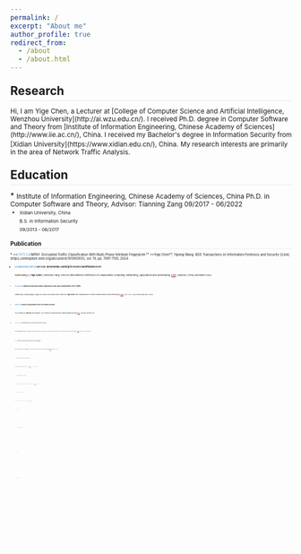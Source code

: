 ```yaml
---
permalink: /
excerpt: "About me"
author_profile: true
redirect_from: 
  - /about
  - /about.html
---
```

<style>
.page__content p {
    margin: 0 0 0em;
}
p{
    /*margin: 0;*/
    /*padding: -30;*/
    /*line-height: 15px;*/
}
a{
	color:#7c1313;
}
ul{
    /*margin: 0;*/
    /*padding: -30;*/
    line-height: 15px;
    margin-block-start: 0em;
    margin-block-end: 0em;
}
ul li, ol li {
    margin-bottom: 0.em;
}
h1, h2, h3, h4, h5, h6 {
	padding-bottom: 0.2em;
	margin: 1em 0 0.5em;
	border-bottom: 2px solid #f2f3f3;
}
</style>

<h2 id="research">Research</h2>
<small> Hi, I am Yige Chen, a Lecturer at [College of Computer Science and Artificial Intelligence, Wenzhou University](http://ai.wzu.edu.cn/). I received Ph.D. degree in Computer Software and Theory from [Institute of Information Engineering, Chinese Academy of Sciences](http://www.iie.ac.cn/), China. I received my Bachelor's degree in Information Security from [Xidian University](https://www.xidian.edu.cn/), China.</small>
<small>My research interests are primarily in the area of Network Traffic Analysis.</small>

<h2 id="education">Education</h2>
* <small> Institute of Information Engineering, Chinese Academy of Sciences, China  
Ph.D. in Computer Software and Theory, Advisor: Tianning Zang  
09/2017 - 06/2022<small>

* <small> Xidian University, China  
B.S. in Information Security  
09/2013 - 06/2017<small>

<h2 id="publication">Publication</h2>
* <small>**<font color="#5b9bd5">[TIFS'24]</font>MPAF: Encrypted Traffic Classification With Multi-Phase Attribute Fingerprint.**  
**Yige Chen**, Yipeng Wang.
IEEE Transactions on Information Forensics and Security ([Link](https://ieeexplore.ieee.org/document/10599293)), vol. 19, pp. 7091-7105, 2024.<small>

* <small>**<font color="#5b9bd5">[CollaborateCom'24]</font>IoT-ILDI: Incremental Learning for Device Identification in IoT.**  
Xiaoshuang Li, **Yige Chen***, Zhenzhou Tang.
20th EAI International Conference on Collaborative Computing: Networking, Applications and Worksharing ([Link](https://collaboratecom.eai-conferences.org/2024/)), Wuzhen, China, November 2024.<small>

* <small>**<font color="#5b9bd5">[TGCN'23]</font>A Multi-Perspective Feature Approach to Few-Shot Classification of IoT Traffic.**  
Xiaotian Ma, Yipeng Wang, Yingxu Lai, Wenxu Jia, Zijian Zhao, Huijie He, **Yige Chen**.
IEEE Transactions on Green Communications and Networking ([Link](https://ieeexplore.ieee.org/abstract/document/10107789)), vol. 7, no. 4, pp. 2052-2066, Dec. 2023.<small>

* <small>**<font color="#5b9bd5">[EMNLP'22]</font>Contrastive Learning enhanced Author-Style Headline Generation.**  
Hui Liu, Weidong Guo, **Yige Chen**, and Xiangyang Li.
2022 Conference on Empirical Methods in Natural Language Processing ([Link](https://aclanthology.org/2022.emnlp-main.338/)), Abu Dhabi, December 2022.<small>

* <small>**<font color="#5b9bd5">[SecureComm'22]</font>Cost-Effective Malware Classification Based on Deep Active Learning.**  
Qian Qiang, **Yige Chen**, Yang Hu, Tianning Zang, Mian Cheng, Quanbo Pan, Yu Ding, Zisen Qi.
18th EAI International Conference on Security and Privacy in Communication Networks ([Link](https://link.springer.com/chapter/10.1007/978-3-031-25538-0_12)), Kansas City, USA, December 2022.<small>

* <small>**<font color="#5b9bd5">[SANER'22]</font>BinMLM: Binary Authorship Verification with Flow-aware Mixture-of-Shared Language Model.**  
Qige Song, Yongzheng Zhang, Linshu Ouyang, **Yige Chen**.
2022 IEEE International Conference on Software Analysis, Evolution and Reengineering ([Link](https://ieeexplore.ieee.org/abstract/document/9825799)), Honolulu, HI, USA, July 2022.<small>

* <small>**<font color="#5b9bd5">[IoTJ'22]</font>Inter-BIN: Interaction-Based Cross-Architecture IoT Binary Similarity Comparison.**  
Qige Song, Yongzheng Zhang, Binglai Wang, **Yige Chen**.
IEEE Internet of Things Journal ([Link](https://ieeexplore.ieee.org/abstract/document/9764817)), vol. 9, no. 20, pp. 20018-20033, 15 Oct.15, 2022.<small>


* <small>**<font color="#5b9bd5">[CollaborateCom'21]</font>Mobile Encrypted Traffic Classification Based on Message Type Inference.**  
**Yige Chen**, Tianning Zang, Yongzheng Zhang, Yuan Zhou, Peng Yang.
17th EAI International Conference on Collaborative Computing: Networking, Applications and Worksharing ([Link](https://collaboratecom.eai-conferences.org/2021/)), Virturl, China, October 2021.<small>

* <small>**<font color="#5b9bd5">[CollaborateCom'21]</font>Inspector: A Semantics-Driven Approach to Automatic Protocol Reverse Engineering.**  
**Yige Chen**, Tianning Zang, Yongzheng Zhang, Yuan Zhou, Peng Yang, Yipeng Wang.
17th EAI International Conference on Collaborative Computing: Networking, Applications and Worksharing ([Link](https://collaboratecom.eai-conferences.org/2021/)), Virturl, China, October 2021.<small>

* <small>**<font color="#5b9bd5">[ICC'21]</font>Incremental Learning for Mobile Encrypted Traffic Classification.**  
**Yige Chen**, Tianning Zang, Yongzheng Zhang, Yuan Zhou, Linshu Ouyang, Peng Yang.  
ICC 2021-2021 IEEE International Conference on Communications ([Link](https://icc2021.ieee-icc.org/)), Virturl, Montreal, June 2021. ([slides](./files/icc2021-incremental.pdf))<small>

* <small>**<font color="#5b9bd5">[AAAI'20]</font> Joint Character Embedding and Adversarial Stability Training to Defend Adversarial Text.**  
Hui Liu, Yongzheng Zhang, Yipeng Wang, Zheng Lin, **Yige Chen**.  
The Thirty-Fourth AAAI Conference on Artificial Intelligence ([Link](https://aaai.org/Conferences/AAAI-20/)), New York, New York, USA, February 2020. Full paper acceptance rate: 1591/7737 = 20.6%.<small>

* <small>**<font color="#5b9bd5">[ICNP'19]</font> Rethinking Encrypted Traffic Classification: A Multi-Attribute Associated Fingerprint Approach.**  
**Yige Chen**, Tianning Zang, Yongzheng Zhang, Yuan Zhou, Yipeng Wang.  
The 27th IEEE International Conference on Network Protocols ([Link](https://icnp19.cs.ucr.edu/)), Chicago, Illinois, USA, October 2019. Full paper acceptance rate: 29/212 = 13.7%. ([pdf](https://icnp19.cs.ucr.edu/proceedings/MainConference/FullPapers/icnp2019-final23.pdf)) ([slides](./files/icnp2019-rethinking.pdf))<small>

* <small>**<font color="#5b9bd5">[IJCAI-PRICAI'20]</font> Gated POS-Level Language Model for Authorship Verification.**  
Linshu Ouyang, Yongzheng Zhang, Hui Liu, **Yige Chen**, Yipeng Wang.
The 29th International Joint Conference on Artificial Intelligence and the 17th Pacific Rim International Conference on Artificial Intelligence ([Link](https://www.ijcai20.org/)), Japan, January 2021. <small>

* <small>**<font color="#5b9bd5">[ICICS'19]</font> DLchain: a Covert Channel over Blockchain based on Dynamic Labels.**  
Jing Tian, Gaopeng Gou, Chang Liu, **Yige Chen**, Gang Xiong, Zhen Li.  
The 2019 International Conference on Information and Communications Security ([Link](http://www.icics.cn/)), Beijing, China, December 2019. Full paper acceptance rate: 48/199 = 24.1%.<small>

* <small>**<font color="#5b9bd5">[ICT'20]</font> A Multi-feature-based Approach to Malicious Domain Name Identification from DNS Traffic.**  
Chen Zhao, Yongzheng Zhang, Tianning Zang, **Yige Chen**, Yipeng Wang.  
27th International Conference on Telecommunications ([Link](http://ict-20.org/)), Bali, Indonesia, October 2020.<small>
